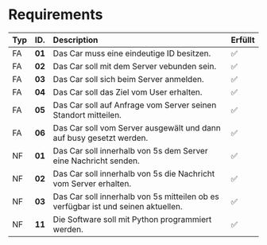 # Requirements
| Typ| ID.     | Description  | Erfüllt |                                                                                                  
|:---|:--------|:-------------|:--------|
| FA | **01**  | Das Car muss eine eindeutige ID besitzen. |✅|
| FA | **02**  | Das Car soll mit dem Server vebunden sein. |✅|
| FA | **03**  | Das Car soll sich beim Server anmelden. |✅|
| FA | **04**  | Das Car soll das Ziel vom User erhalten.|✅|
| FA | **05**  | Das Car soll auf Anfrage vom Server seinen Standort mitteilen.|✅|
| FA | **06**  | Das Car soll vom Server ausgewält und dann auf busy gesetzt werden.|✅|
| NF | **01**  | Das Car soll innerhalb von 5s dem Server eine Nachricht senden.|✅|
| NF | **02**  | Das Car soll innerhalb von 5s die Nachricht vom Server erhalten.|✅|                                   
| NF | **03**  | Das Car soll innerhalb von 5s mitteilen ob es verfügbar ist und seinen aktuellen.|✅|
| NF | **11**  | Die Software soll mit Python programmiert werden.|✅|


